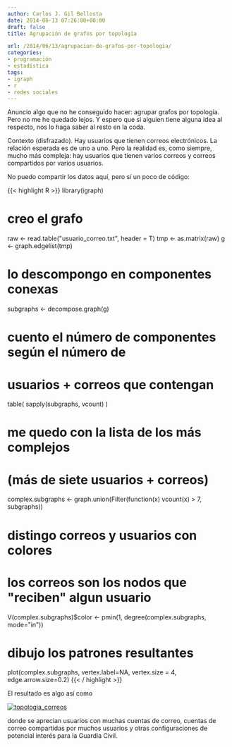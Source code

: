 ```yaml
---
author: Carlos J. Gil Bellosta
date: 2014-06-13 07:26:00+00:00
draft: false
title: Agrupación de grafos por topología

url: /2014/06/13/agrupacion-de-grafos-por-topologia/
categories:
- programación
- estadística
tags:
- igraph
- r
- redes sociales
---
```


Anuncio algo que no he conseguido hacer: agrupar grafos por topología. Pero no me he quedado lejos. Y espero que si alguien tiene alguna idea al respecto, nos lo haga saber al resto en la coda.

Contexto (disfrazado). Hay usuarios que tienen correos electrónicos. La relación esperada es de uno a uno. Pero la realidad es, como siempre, mucho más compleja: hay usuarios que tienen varios correos y correos compartidos por varios usuarios.

No puedo compartir los datos aquí, pero sí un poco de código:

{{< highlight R >}}
library(igraph)

# creo el grafo
raw <- read.table("usuario_correo.txt", header = T)
tmp <- as.matrix(raw)
g <- graph.edgelist(tmp)

# lo descompongo en componentes conexas
subgraphs <- decompose.graph(g)

# cuento el número de componentes según el número de
# usuarios + correos que contengan
table( sapply(subgraphs, vcount) )

# me quedo con la lista de los más complejos
# (más de siete usuarios + correos)
complex.subgraphs <- graph.union(Filter(function(x) vcount(x) > 7, subgraphs))

# distingo correos y usuarios con colores
# los correos son los nodos que "reciben" algun usuario
V(complex.subgraphs)$color <- pmin(1, degree(complex.subgraphs, mode="in"))

# dibujo los patrones resultantes
plot(complex.subgraphs, vertex.label=NA,
        vertex.size = 4, edge.arrow.size=0.2)
{{< / highlight >}}

El resultado es algo así como

[![topologia_correos](/wp-uploads/2014/06/topologia_correos.png#center)
](/wp-uploads/2014/06/topologia_correos.png#center)

donde se aprecian usuarios con muchas cuentas de correo, cuentas de correo compartidas por muchos usuarios y otras configuraciones de potencial interés para la Guardia Civil.
